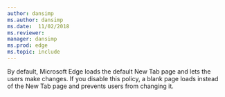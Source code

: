```yaml
---
author: dansimp
ms.author: dansimp
ms.date:  11/02/2018
ms.reviewer: 
manager: dansimp
ms.prod: edge
ms.topic: include
---
```


By default, Microsoft Edge loads the default New Tab page and lets the users make changes. If you disable this policy, a blank page loads instead of the New Tab page and prevents users from changing it. 
